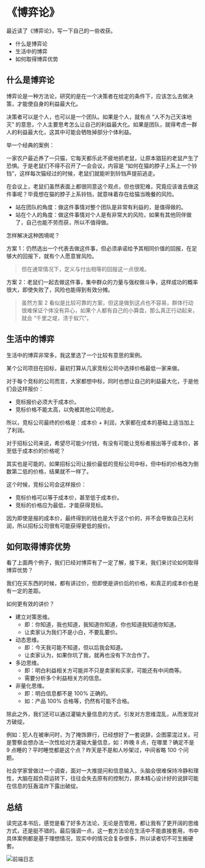 # 《博弈论》

最近读了《博弈论》，写一下自己的一些收获。

- 什么是博弈论
- 生活中的博弈
- 如何取得博弈优势

## 什么是博弈论

博弈论是一种方法论，研究的是在一个决策者在给定的条件下，应该怎么去做决策，才能使自身的利益最大化。

决策者可以是个人，也可以是一个团队。如果是个人，就有点 “人不为己天诛地灭” 的意思，个人主要思考怎么让自己的利益最大化。如果是团队，就得考虑一群人的利益最大化，这其中可能会牺牲掉部分个体利益。

举一个经典的案例：

一家农户最近养了一只猫，它每天都乐此不疲地抓老鼠，让原本猖狂的老鼠产生了恐惧。于是老鼠们不得不召开了一会会议，内容是 “如何在猫的脖子上系上一个铃铛”，这样每次猫经过的时候，老鼠们就能听到铃铛声提前逃走。

在会议上，老鼠们虽然表面上都很同意这个观点，但也很犯难，究竟应该谁去做这件事呢？毕竟想在猫的脖子上系铃铛，就意味着存在给猫当晚餐的风险。

- 站在团队的角度：做这件事情对整个团队是非常有利益的，是值得做的。
- 站在个人的角度：做这件事情对个人是有非常大的风险，如果有其他同伴做了，自己也能不劳而获，所以不值得做。

怎样解决这种困境呢？

方案 1：仍然选出一个代表去做这件事，但必须承诺给予其相同价值的回报，在足够大的回报下，就有个人愿意冒风险。

> 但在通常情况下，定义与付出相等的回报这一点很难。

方案 2：老鼠们一起去做这件事，集中群众的力量与强权做斗争，这样成功的概率很大，即使失败了，风险也能得到有效分摊。

> 虽然方案 2 看似是比较可靠的方案，但这是做到这点也不容易，群体行动很难保证个体没有异心，如果个人都有自己的小算盘，那么真正行动起来，就会 “千里之堤，溃于蚁穴”。

## 生活中的博弈

生活中的博弈非常多，我这里选了一个比较有意思的案例。

某个公司项目在招标，最初打算从几家竞标公司中选择价格最低一家来做。

对于每个竞标的公司而言，大家都想中标，同时也想让自己的利益最大化，于是他们会这样报价：

- 竞标报价必须大于成本价。
- 竞标价格不能太高，以免被其他公司抢走。

所以，竞标公司最终的价格是：成本价 + 利润，大家都在成本的基础上适当加上了利润。

对于招标公司来说，希望尽可能少付钱，有没有可能让竞标者报出等于成本价，甚至低于成本价的价格呢？

其实也是可能的，如果招标公司让报价最低的竞标公司中标，但中标的价格改为倒数第二低的价格，结果就不一样了。

这个时候，竞标公司会这样报价：

- 竞标价格可以等于成本价，甚至低于成本价。
- 竞标的价格应为最低，才能获得竞标。

因为即使是报的成本价，最终得到的钱也是大于这个价的，并不会导致自己无利润，所以招标公司很有可能获得更低的报价。

## 如何取得博弈优势

看了上面两个例子，我们已经对博弈有了一定了解，接下来，我们来讨论如何取得博弈优势？

我们在买东西的时候，都有讲过价，但即使是讲价后的价格，和真正的成本价也是有一定的差距。

如何更有效的讲价？

- 建立对策思维。
  - 即：你知道，我也知道，我知道你知道，你也知道我知道你知道。
  - 让卖家认为我们不是小白，不要乱要价。
- 动态思维。
  - 即：今天我可能不知道，但以后我会知道。
  - 让卖家认为，如果你坑了我，就再也没有下次合作了。
- 多边思维。
  - 即：明白利益相关方可能并不只是卖家和买家，可能还有中间商等。
  - 需要分析多个利益相关方的信息。
- 非量化思维。
  - 即：明白信息都不是 100% 正确的。
  - 如：产品 100% 合格等，仍然有可能不合格。

除此之外，我们还可以通过灌输大量信息的方式，引发对方思维混乱，从而发现对方破绽。

例如：犯人在被审问时，为了掩饰罪行，已经想好了一套说辞，企图蒙混过关。可是警察会想办法一次性给对方灌输大量信息，如：昨晚 8 点，在哪里？确定不是 9 点睡的？平时睡觉都是这个点？昨天是不是和人吵架过，中间省略 100 个问题。

社会学家曾做过一个调查，面对一大推提问和信息输入，头脑会很难保持冷静和理性，大脑在超负荷运转下，往往会失去原有的控制力，原本精心设计好的说辞可能在信息的狂轰滥炸下露出破绽。

## 总结

读完这本书后，感觉是看了好多方法论，无论是否管用，都让我有了更开阔的思维方式，还是挺不错的。最后强调一点，这一套方法论在生活中不能直接套用，书中具体案例都是基于理想情况，现实中的情况会复杂很多，所以读者切不可生搬硬套。

![前端日志](https://github.hengli.xyz/qianduanrizhi.png)
